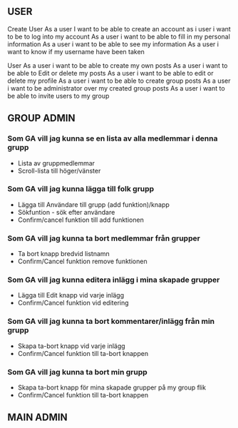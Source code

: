 ## USER
Create User
As a user I want to be able to create an account
as i user i want to be to log into my account
As a user i want to be able to fill in my personal information
As a user i want to be able to see my information
As a user i want to know if my username have been taken



User
As a user i want to be able to create my own posts
As a user i want to be able to Edit or delete my posts
As a user i want to be able to edit or delete my profile
As a user i want to be able to create group posts
As a user i want to be administrator over my created group posts
As a user i want to be able to invite users to my group

## GROUP ADMIN


### Som GA vill jag kunna se en lista av alla medlemmar i denna grupp

- Lista av gruppmedlemmar
- Scroll-lista till höger/vänster

### Som GA vill jag kunna lägga till folk grupp

- Lägga till Användare till grupp (add funktion)/knapp
- Sökfuntion - sök efter användare
- Confirm/cancel funktion till add funktionen


### Som GA vill jag kunna ta bort medlemmar från grupper

- Ta bort knapp bredvid listnamn
- Confirm/Cancel funktion remove funktionen

### Som GA vill jag kunna editera inlägg i mina skapade grupper

- Lägga till Edit knapp vid varje inlägg
- Confirm/Cancel funktion vid editering


### Som GA vill jag kunna ta bort kommentarer/inlägg från min grupp

- Skapa ta-bort knapp vid varje inlägg
- Confirm/Cancel funktion till ta-bort knappen


### Som GA vill jag kunna ta bort min grupp

- Skapa ta-bort knapp för mina skapade grupper på my group flik
- Confirm/Cancel funktion till ta-bort knappen

## MAIN ADMIN
